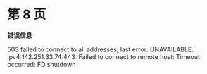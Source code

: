 # 第 8 页

**错误信息**

503 failed to connect to all addresses; last error: UNAVAILABLE: ipv4:142.251.33.74:443: Failed to connect to remote host: Timeout occurred: FD shutdown

